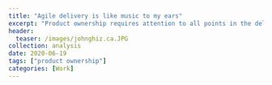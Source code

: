 ```yaml
---
title: "Agile delivery is like music to my ears"
excerpt: "Product ownership requires attention to all points in the delivery cycle"
header:
  teaser: /images/johnghiz.ca.JPG
collection: analysis
date: 2020-06-19
tags: ["product ownership"]
categories: [Work]
---
```

